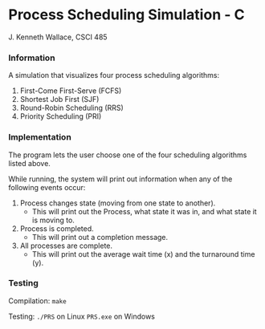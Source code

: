 # Process Scheduling Simulation - C
J. Kenneth Wallace, CSCI 485

### Information
A simulation that visualizes four process scheduling algorithms:
1. First-Come First-Serve (FCFS)
2. Shortest Job First (SJF)
3. Round-Robin Scheduling (RRS)
4. Priority Scheduling (PRI)

### Implementation
The program lets the user choose one of the four scheduling algorithms listed above.

While running, the system will print out information when any of the following events occur:
1. Process changes state (moving from one state to another).
	- This will print out the Process, what state it was in, and what state it is moving to.
2. Process is completed.
	- This will print out a completion message.
3. All processes are complete.
	- This will print out the average wait time (x) and the turnaround time (y).

### Testing
Compilation:
`make`

Testing:
`./PRS` on Linux
`PRS.exe` on Windows
